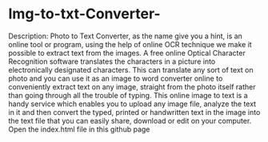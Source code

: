 # Img-to-txt-Converter-
Description: Photo to Text Converter, as the name give you a hint, is an online tool or program, using the help of online OCR technique we make it possible to extract text from the images. A free online Optical Character Recognition software translates the characters in a picture into electronically designated characters. This can translate any sort of text on photo and you can use it as an image to word converter online to conveniently extract text on any image, straight from the photo itself rather than going through all the trouble of typing. This online image to text is a handy service which enables you to upload any image file, analyze the text in it and then convert the typed, printed or handwritten text in the image into the text file that you can easily share, download or edit on your computer. Open the index.html file in this github page
 
